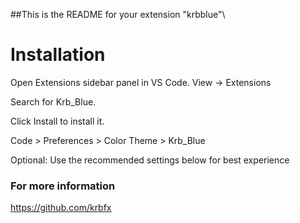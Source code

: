 
##This is the README for your extension "krbblue"\

# Installation

Open Extensions sidebar panel in VS Code. View → Extensions

Search for Krb_Blue.

Click Install to install it.

Code > Preferences > Color Theme > Krb_Blue

Optional: Use the recommended settings below for best experience

### For more information
https://github.com/krbfx
